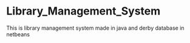 # Library_Management_System

This is library management system made in java and derby database in netbeans
